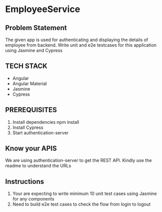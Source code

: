 # EmployeeService

## Problem Statement
The given app is used for authenticating and displaying the details of employee from backend. Write  unit and e2e testcases for this application using Jasmine and Cypress

## TECH STACK

- Angular
- Angular Material
- Jasmine
- Cypress



## PREREQUISITES

  1. Install dependencies npm install
  2. Install Cypress
  3. Start authentication-server

## Know your APIS

We are using authentication-server to get the REST API. Kindly use the readme to understand the URLs



## Instructions

1. Your are expecting to write minimum 10 unit test cases using Jasmine for any components
2. Need to build e2e test cases to check the flow from login to logout
